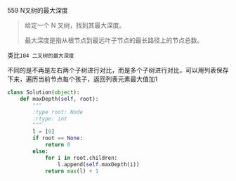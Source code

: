 559 N叉树的最大深度

> 给定一个 N 叉树，找到其最大深度。
>
> 最大深度是指从根节点到最远叶子节点的最长路径上的节点总数。

类比`104 二叉树的最大深度`

不同的是不再是左右两个子树进行对比，而是多个子树进行对比，可以用列表保存下来，遍历当前节点每个孩子，返回列表元素最大值加1

```python
class Solution(object):
    def maxDepth(self, root):
        """
        :type root: Node
        :rtype: int
        """
        l = [0]
        if root == None:
            return 0
        else:
            for i in root.children:
                l.append(self.maxDepth(i))
            return max(l) + 1
```

